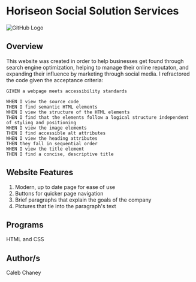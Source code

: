 # Horiseon Social Solution Services
![GitHub Logo](./assets/images/social-media-marketing.jpg)

## Overview
This website was created in order to help businesses get found through search engine optimization, helping to manage their online reputaton, and expanding their influence by marketing through social media. I refractored the code given the acceptance criteria: 


```
GIVEN a webpage meets accessibility standards

WHEN I view the source code
THEN I find semantic HTML elements
WHEN I view the structure of the HTML elements
THEN I find that the elements follow a logical structure independent of styling and positioning
WHEN I view the image elements
THEN I find accessible alt attributes
WHEN I view the heading attributes
THEN they fall in sequential order
WHEN I view the title element
THEN I find a concise, descriptive title
```

## Website Features
1) Modern, up to date page for ease of use 
2) Buttons for quicker page navigation
3) Brief paragraphs that explain the goals of the company
4) Pictures that tie into the paragraph's text

## Programs 
HTML and CSS

## Author/s
Caleb Chaney
